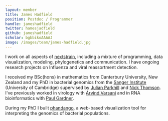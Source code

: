 ```yaml
---
layout: member
title: James Hadfield
position: Postdoc / Programmer
handle: jameshadfield
twitter: hamesjadfield
github: jameshadfield
scholar: bgbbikoAAAAJ
image: /images/team/james-hadfield.jpg
---
```


I work on all aspects of [nextstrain](http://nextstrain.org), including a mixture of programming, data visualization, modeling, phylogenetics and communication. I have ongoing research projects on Influenza and viral reassortment detection.

I received my BSc(hons) in mathematics from Canterbury University, New Zealand and my PhD in bacterial genomics from the [Sanger Institute](http://www.sanger.ac.uk/) (University of Cambridge) supervised by [Julian Parkhill](http://www.sanger.ac.uk/people/directory/parkhill-julian) and [Nick Thomson](http://www.sanger.ac.uk/people/directory/thomson-nicholas-robert). I've previously worked in virology with [Arvind Varsani](https://biodesign.asu.edu/arvind-varsani) and in RNA bioinformatics with [Paul Gardner](http://www.biol.canterbury.ac.nz/people/gardner.shtml).

During my PhD I built [phandango](https://github.com/jameshadfield/phandango), a web-based visualization tool for interpreting the genomics of bacterial populations.
